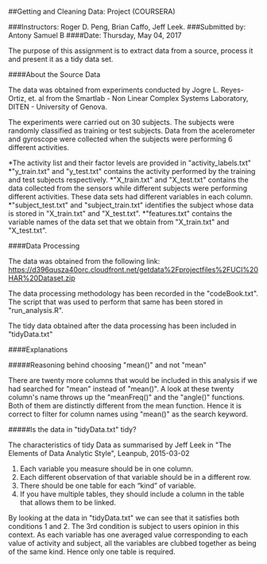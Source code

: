 ##Getting and Cleaning Data: Project (COURSERA) 

###Instructors: Roger D. Peng, Brian Caffo, Jeff Leek.
###Submitted by: Antony Samuel B 
####Date: Thursday, May 04, 2017	

The purpose of this assignment is to extract data from a source,
process it and present it as a tidy data set.

####About the Source Data

The data was obtained from experiments conducted by Jogre L. Reyes-Ortiz, et. al from the Smartlab - Non Linear Complex Systems Laboratory, DITEN - University of Genova.

The experiments were carried out on 30 subjects. The subjects were randomly classified as training or test subjects. Data from the acelerometer and gyroscope were collected when the subjects were performing 6 different activities.

*The activity list and their factor levels are provided in "activity_labels.txt"
*"y_train.txt" and "y_test.txt" contains the activity performed by the training and test subjects respectively.
*"X_train.txt" and "X_test.txt" contains the data collected from the sensors while different subjects were performing different activities. These data sets had different variables in each column.
*"subject_test.txt" and "subject_train.txt" identifies the subject whose data is stored in "X_train.txt" and "X_test.txt".
*"features.txt" contains the variable names of the data set that we obtain from "X_train.txt" and "X_test.txt".

####Data Processing

The data was obtained from the following link:
https://d396qusza40orc.cloudfront.net/getdata%2Fprojectfiles%2FUCI%20HAR%20Dataset.zip

The data processing methodology has been recorded in the 
"codeBook.txt". The script that was used to perform that same has 
been stored in "run_analysis.R".

The tidy data obtained after the data processing has been included 
in "tidyData.txt"

####Explanations

#####Reasoning behind choosing "mean()" and not "mean"

There are twenty more columns that would be included in this 
analysis if we had searched for "mean" instead of "mean()". A look 
at these twenty column's name throws up the "meanFreq()" and the 
"angle()" functions. Both of them are distinctly different from the 
mean function. Hence it is correct to filter for column names using 
"mean()" as the search keyword.

#####Is the data in "tidyData.txt" tidy?

The characteristics of tidy Data as summarised by  Jeff Leek in "The Elements of Data Analytic Style", Leanpub, 2015-03-02

1. Each variable you measure should be in one column.
2. Each different observation of that variable should be in a different row.
3. There should be one table for each “kind” of variable.
4. If you have multiple tables, they should include a column in the table that allows them to be linked.

By looking at the data in "tidyData.txt" we can see that it satisfies both conditions 1 and 2. The 3rd condition is subject to users opinion in this context. As each variable has one averaged value corresponding to each value of activity and subject, all the variables are clubbed together as being of the same kind. Hence only one table is required.
